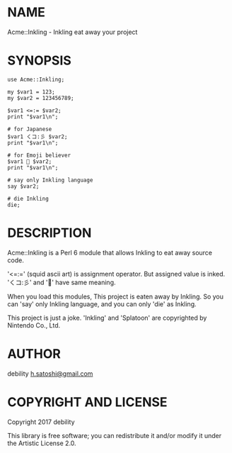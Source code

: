 NAME
====

Acme::Inkling - Inkling eat away your project

SYNOPSIS
========

    use Acme::Inkling;

    my $var1 = 123;
    my $var2 = 123456789;

    $var1 <=:= $var2;
    print "$var1\n";

    # for Japanese
    $var1 くコ:彡 $var2;
    print "$var1\n";

    # for Emoji believer
    $var1 🦑 $var2;
    print "$var1\n";

    # say only Inkling language
    say $var2;

    # die Inkling
    die;

DESCRIPTION
===========

Acme::Inkling is a Perl 6 module that allows Inkling to eat away source code.

'<=:=' (squid ascii art) is assignment operator. But assigned value is inked. 'くコ:彡' and '🦑' have same meaning.

When you load this modules, This project is eaten away by Inkling. So you can 'say' only Inkling language, and you can only 'die' as Inkling.

This project is just a joke. 'Inkling' and 'Splatoon' are copyrighted by Nintendo Co., Ltd.

AUTHOR
======

debility <h.satoshi@gmail.com>

COPYRIGHT AND LICENSE
=====================

Copyright 2017 debility

This library is free software; you can redistribute it and/or modify it under the Artistic License 2.0.
